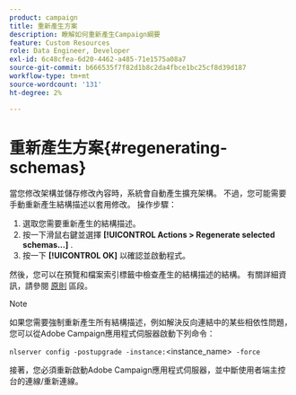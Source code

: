 ```yaml
---
product: campaign
title: 重新產生方案
description: 瞭解如何重新產生Campaign綱要
feature: Custom Resources
role: Data Engineer, Developer
exl-id: 6c48cfea-6d20-4462-a485-71e1575a08a7
source-git-commit: b666535f7f82d1b8c2da4fbce1bc25cf8d39d187
workflow-type: tm+mt
source-wordcount: '131'
ht-degree: 2%

---
```


# 重新產生方案{#regenerating-schemas}

當您修改架構並儲存修改內容時，系統會自動產生擴充架構。 不過，您可能需要手動重新產生結構描述以套用修改。 操作步驟：

1. 選取您需要重新產生的結構描述。
1. 按一下滑鼠右鍵並選擇 **[!UICONTROL Actions > Regenerate selected schemas...]** .
1. 按一下 **[!UICONTROL OK]** 以確認並啟動程式。

然後，您可以在預覽和檔案索引標籤中檢查產生的結構描述的結構。 有關詳細資訊，請參閱 [原則](../../configuration/using/data-schemas.md#principles) 區段。

>[!NOTE]
>
>如果您需要強制重新產生所有結構描述，例如解決反向連結中的某些相依性問題，您可以從Adobe Campaign應用程式伺服器啟動下列命令：
>
> `nlserver config -postupgrade -instance:`&lt;instance_name>` -force`
>
>接著，您必須重新啟動Adobe Campaign應用程式伺服器，並中斷使用者端主控台的連線/重新連線。
